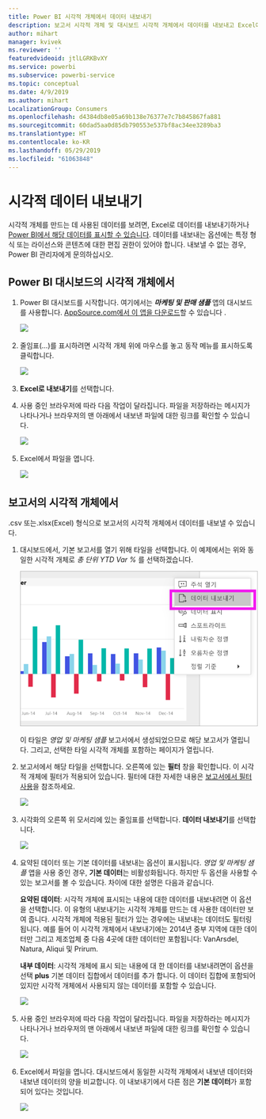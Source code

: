 ```yaml
---
title: Power BI 시각적 개체에서 데이터 내보내기
description: 보고서 시각적 개체 및 대시보드 시각적 개체에서 데이터를 내보내고 Excel에서 봅니다.
author: mihart
manager: kvivek
ms.reviewer: ''
featuredvideoid: jtlLGRKBvXY
ms.service: powerbi
ms.subservice: powerbi-service
ms.topic: conceptual
ms.date: 4/9/2019
ms.author: mihart
LocalizationGroup: Consumers
ms.openlocfilehash: d4384db8e05a69b138e76377e7c7b845867fa881
ms.sourcegitcommit: 60dad5aa0d85db790553e537bf8ac34ee3289ba3
ms.translationtype: HT
ms.contentlocale: ko-KR
ms.lasthandoff: 05/29/2019
ms.locfileid: "61063848"
---
```

# <a name="export-data-from-visual"></a>시각적 데이터 내보내기
시각적 개체를 만드는 데 사용된 데이터를 보려면, Excel로 데이터를 내보내기하거나 [Power BI에서 해당 데이터를 표시할 수 있습니다](end-user-show-data.md). 데이터를 내보내는 옵션에는 특정 형식 또는 라이선스와 콘텐츠에 대한 편집 권한이 있어야 합니다. 내보낼 수 없는 경우, Power BI 관리자에게 문의하십시오. 

## <a name="from-a-visual-on-a-power-bi-dashboard"></a>Power BI 대시보드의 시각적 개체에서

1. Power BI 대시보드를 시작합니다. 여기에서는 ***마케팅 및 판매 샘플*** 앱의 대시보드를 사용합니다. [AppSource.com에서 이 앱을 다운로드](https://appsource.microsoft.com/en-us/product/power-bi/microsoft-retail-analysis-sample.salesandmarketingsample-preview?flightCodes=e2b06c7a-a438-4d99-9eb6-4324ce87f282)할 수 있습니다 .

    ![](media/end-user-export/power-bi-dashboard.png)

2. 줄임표(...)를 표시하려면 시각적 개체 위에 마우스를 놓고 동작 메뉴를 표시하도록 클릭합니다.

    ![](media/end-user-export/power-bi-dashboard-export-visual.png)

3. **Excel로 내보내기**를 선택합니다.

4. 사용 중인 브라우저에 따라 다음 작업이 달라집니다. 파일을 저장하라는 메시지가 나타나거나 브라우저의 맨 아래에서 내보낸 파일에 대한 링크를 확인할 수 있습니다. 

    ![](media/end-user-export/power-bi-export-browser.png)

5. Excel에서 파일을 엽니다.  

    ![](media/end-user-export/power-bi-excel.png)


## <a name="from-a-visual-in-a-report"></a>보고서의 시각적 개체에서
.csv 또는.xlsx(Excel) 형식으로 보고서의 시각적 개체에서 데이터를 내보낼 수 있습니다. 

1. 대시보드에서, 기본 보고서를 열기 위해 타일을 선택합니다.   이 예제에서는 위와 동일한 시각적 개체로 *총 단위 YTD Var %* 를 선택하겠습니다.  

    ![](media/end-user-export/power-bi-export-report.png)

    이 타일은 *영업 및 마케팅 샘플* 보고서에서 생성되었으므로 해당 보고서가 열립니다. 그리고, 선택한 타일 시각적 개체를 포함하는 페이지가 열립니다.  

2. 보고서에서 해당 타일을 선택합니다. 오른쪽에 있는 **필터** 창을 확인합니다.  이 시각적 개체에 필터가 적용되어 있습니다. 필터에 대한 자세한 내용은 [보고서에서 필터 사용](end-user-report-filter.md)을 참조하세요.

    ![](media/end-user-export/power-bi-export-filters.png)


3. 시각화의 오른쪽 위 모서리에 있는 줄임표를 선택합니다. **데이터 내보내기**를 선택합니다.

    ![](media/end-user-export/power-bi-export-report2.png)

4. 요약된 데이터 또는 기본 데이터를 내보내는 옵션이 표시됩니다. *영업 및 마케팅 샘플* 앱을 사용 중인 경우, **기본 데이터**는 비활성화됩니다. 하지만 두 옵션을 사용할 수 있는 보고서를 볼 수 있습니다. 차이에 대한 설명은 다음과 같습니다.

    **요약된 데이터**: 시각적 개체에 표시되는 내용에 대한 데이터를 내보내려면 이 옵션을 선택합니다.  이 유형의 내보내기는 시각적 개체를 만드는 데 사용한 데이터만 보여 줍니다. 시각적 개체에 적용된 필터가 있는 경우에는 내보내는 데이터도 필터링됩니다. 예를 들어 이 시각적 개체에서 내보내기에는 2014년 중부 지역에 대한 데이터만 그리고 제조업체 중 다음 4곳에 대한 데이터만 포함됩니다: VanArsdel, Natura, Aliqui 및 Prirum.
  

    **내부 데이터**: 시각적 개체에 표시 되는 내용에 대 한 데이터를 내보내려면이 옵션을 선택 **plus** 기본 데이터 집합에서 데이터를 추가 합니다.  이 데이터 집합에 포함되어 있지만 시각적 개체에서 사용되지 않는 데이터를 포함할 수 있습니다.  

    ![](media/end-user-export/power-bi-export-report3.png)

5. 사용 중인 브라우저에 따라 다음 작업이 달라집니다. 파일을 저장하라는 메시지가 나타나거나 브라우저의 맨 아래에서 내보낸 파일에 대한 링크를 확인할 수 있습니다. 

    ![](media/end-user-export/power-bi-export-edge.png)


7. Excel에서 파일을 엽니다. 대시보드에서 동일한 시각적 개체에서 내보낸 데이터와 내보낸 데이터의 양을 비교합니다. 이 내보내기에서 다른 점은 **기본 데이터**가 포함되어 있다는 것입니다.  

    ![](media/end-user-export/power-bi-underlying.png)


